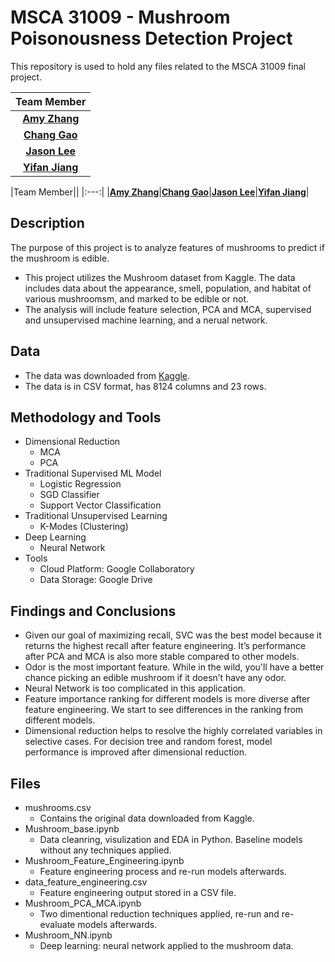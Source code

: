 # MSCA 31009 - Mushroom Poisonousness Detection Project
This repository is used to hold any files related to the MSCA 31009 final project.

|Team Member|
|:---:|
|[**Amy Zhang**](https://github.com/amyzzr)|
|[**Chang Gao**](https://github.com/ZoeeeG)|
|[**Jason Lee**](https://github.com/jasonwlee1219)|
|[**Yifan Jiang**](https://github.com/yifanj72)|

|Team Member||
|:---:|
|[**Amy Zhang**](https://github.com/amyzzr)|[**Chang Gao**](https://github.com/ZoeeeG)|[**Jason Lee**](https://github.com/jasonwlee1219)|[**Yifan Jiang**](https://github.com/yifanj72)|


## Description
The purpose of this project is to analyze features of mushrooms to predict if the mushroom is edible.
* This project utilizes the Mushroom dataset from Kaggle. The data includes data about the appearance, smell, population, and habitat of various mushroomsm, and marked to be edible or not.
* The analysis will include feature selection, PCA and MCA, supervised and unsupervised machine learning, and a nerual network.

## Data
* The data was downloaded from [Kaggle](https://www.kaggle.com/datasets/uciml/mushroom-classification).     
* The data is in CSV format, has 8124 columns and 23 rows.

## Methodology and Tools
* Dimensional Reduction
  * MCA
  * PCA
* Traditional Supervised ML Model
  * Logistic Regression
  * SGD Classifier
  * Support Vector Classification
* Traditional Unsupervised Learning
  * K-Modes (Clustering)
* Deep Learning
  * Neural Network
* Tools
  * Cloud Platform: Google Collaboratory
  * Data Storage: Google Drive 

## Findings and Conclusions
* Given our goal of maximizing recall, SVC was the best model because it returns the highest recall after feature engineering. It’s performance after PCA and MCA is also more stable compared to other models.
* Odor is the most important feature. While in the wild, you'll have a better chance picking an edible mushroom if it doesn’t have any odor.
* Neural Network is too complicated in this application.
* Feature importance ranking for different models is more diverse after feature engineering. We start to see differences in the ranking from different models.
* Dimensional reduction helps to resolve the highly correlated variables in selective cases. For decision tree and random forest, model performance is improved after dimensional reduction.

## Files
* mushrooms.csv
  * Contains the original data downloaded from Kaggle. 
* Mushroom_base.ipynb
  * Data cleanring, visulization and EDA in Python. Baseline models without any techniques applied.
* Mushroom_Feature_Engineering.ipynb
  * Feature engineering process and re-run models afterwards. 
* data_feature_engineering.csv
  * Feature engineering output stored in a CSV file. 
* Mushroom_PCA_MCA.ipynb
  * Two dimentional reduction techniques applied, re-run and re-evaluate models afterwards. 
* Mushroom_NN.ipynb
  * Deep learning: neural network applied to the mushroom data. 
